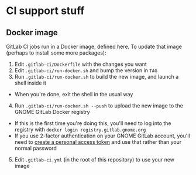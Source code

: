 # CI support stuff

## Docker image

GitLab CI jobs run in a Docker image, defined here. To update that image
(perhaps to install some more packages):

1. Edit `.gitlab-ci/Dockerfile` with the changes you want
2. Edit `.gitlab-ci/run-docker.sh` and bump the version in `TAG`
3. Run `.gitlab-ci/run-docker.sh` to build the new image, and launch a shell
   inside it
  * When you're done, exit the shell in the usual way
4. Run `.gitlab-ci/run-docker.sh --push` to upload the new image to the GNOME
   GitLab Docker registry
  * If this is the first time you're doing this, you'll need to log into the
    registry with `docker login registry.gitlab.gnome.org`
  * If you use 2-factor authentication on your GNOME GitLab account, you'll
    need to [create a personal access token][pat] and use that rather than
    your normal password
5. Edit `.gitlab-ci.yml` (in the root of this repository) to use your new
   image

[pat]: https://gitlab.gnome.org/profile/personal_access_tokens
